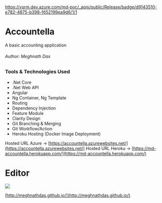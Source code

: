https://vsrm.dev.azure.com/md-poc/_apis/public/Release/badge/d9143510-e782-4875-b398-f652199ea9d6/1/1
# Accountella
A basic accounting application
###### Author: Meghnath Das

### Tools & Technologies Used
- .Net Core
- .Net Web API
- Angular
- Ng Container, Ng Template
- Routing
- Dependency Injection
- Feature Module
- Clarity Design
- Git Branching & Merging
- Git Workflow/Action
- Heroku Hosting (Docker Image Deployment)
<!-- - Azure Pipeline -->


Hosted URL Azure -> [https://accountella.azurewebsites.net/](https://accountella.azurewebsites.net/)
Hosted URL Heroku -> [https://md-accountella.herokuapp.com/](https://md-accountella.herokuapp.com/)

<!-- Azure DevOps URL -> [https://dev.azure.com/md-poc/Accountella](https://dev.azure.com/md-poc/Accountella) -->
# Editor

![](https://meghnathdas.github.io/public/images/MD_Logo_138X138.png)

[http://meghnathdas.github.io/](http://meghnathdas.github.io/) 
